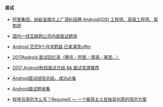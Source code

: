#### 面试

* [阿里集团、蚂蚁金服北上广深杭招聘 Android(iOS) 工程师、高级工程师、架构师](http://www.trinea.cn/android/%E9%98%BF%E9%87%8C%E9%9B%86%E5%9B%A2%E3%80%81%E8%9A%82%E8%9A%81%E9%87%91%E6%9C%8D%E5%8C%97%E4%B8%8A%E5%B9%BF%E6%B7%B1%E6%9D%AD%E6%8B%9B%E8%81%98-android-ios-%E5%B7%A5%E7%A8%8B%E5%B8%88%E3%80%81/)

* [国内一线互联网公司内部面试题库](http://www.jackywang.tech/AndroidInterview-Q-A/chinese/)

* [Android 茫茫9个月求职路 已拿满意offer
](https://mp.weixin.qq.com/s/sN_i_IaLUpFBbX9UHIX4NA)

* [2017Android 面试回忆录（腾讯／阿里／滴滴／美团...）](https://mp.weixin.qq.com/s/qRbUbtbKiXqQRjpQ0LsD6A)

* [2017 Android秋招面试总结 && 面试资源推荐](https://mp.weixin.qq.com/s/Do31xX8FfWBFdG2lkWf72w)

* [Android面试经验总结，成功必看](https://www.wenji8.com/p/33344yn.html)

* [Android面试题收集](https://juejin.im/post/58a6c38861ff4b0062ae4c25)

* [程序员简历怎么写？ResumeX — 一个极简主义且独具创意的简历方案](https://juejin.im/post/5a22b4455188253e2470c991)